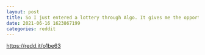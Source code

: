 ```yaml
--- 
layout: post 
title: So I just entered a lottery through Algo. It gives me the opportunity to earn some tokens for free(sort of, I have to pause my staking rewards during the lottery) 
date: 2021-06-16 1623867199 
categories: reddit 
--- 
```

https://redd.it/o1be63